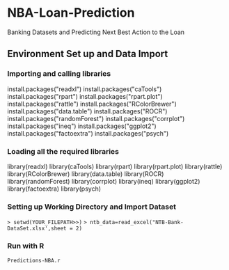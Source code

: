 # NBA-Loan-Prediction
Banking Datasets and Predicting Next Best Action to the Loan

## Environment Set up and Data Import
### Importing and calling libraries
install.packages("readxl")
install.packages("caTools")
install.packages("rpart")
install.packages("rpart.plot")
install.packages("rattle")
install.packages("RColorBrewer")
install.packages("data.table")
install.packages("ROCR")
install.packages("randomForest")
install.packages("corrplot")
install.packages("ineq")
install.packages("ggplot2")
install.packages("factoextra")
install.packages("psych")

### Loading all the required libraries
library(readxl)
library(caTools)
library(rpart)
library(rpart.plot)
library(rattle)
library(RColorBrewer)
library(data.table)
library(ROCR)
library(randomForest)
library(corrplot)
library(ineq)
library(ggplot2)
library(factoextra)
library(psych)

### Setting up Working Directory and Import Dataset
`> setwd(YOUR_FILEPATH>>)`
`> ntb_data=read_excel("NTB-Bank-DataSet.xlsx',sheet = 2)`

### Run with R
`Predictions-NBA.r`







